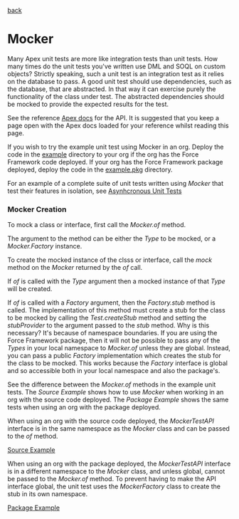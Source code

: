 [back](../../README.md)
# Mocker

Many Apex unit tests are more like integration tests than unit tests. How many times do the unit tests you've 
written use DML and SOQL on custom objects? Strictly speaking, such a unit test is an integration test as it
relies on the database to pass. A good unit test should use dependencies, such as the database, that are
abstracted. In that way it can exercise purely the functionality of the class under test. The abstracted
dependencies should be mocked to provide the expected results for the test.

See the reference [Apex docs](SfApexDocs/mockerv1.html) for the API. It is suggested that you keep a page open
with the Apex docs loaded for your reference whilst reading this page.

If you wish to try the example unit test using Mocker in an org. Deploy the code in the
[example](https://github.com/markbrennand/force-frameworks/tree/gh-pages/example/mocker) directory to  your org if the
org has the Force Framework code deployed. If your org has the Force Framework package deployed, deploy the code in
the [example.pkg](https://github.com/markbrennand/force-frameworks/tree/gh-pages/example.pkg/mocker) directory.

For an example of a complete suite of unit tests written using _Mocker_ that test their features in isolation, see
[Asynhcronous Unit Tests](https://github.com/markbrennand/force-frameworks/tree/gh-pages/source/asynchronous/tests)

### Mocker Creation

To mock a class or interface, first call the _Mocker.of_ method.

The argument to the method can be either the _Type_ to be mocked, or a _Mocker.Factory_ instance.

To create the mocked instance of the clsss or interface, call the _mock_ method on the _Mocker_ returned
by the _of_ call.

If _of_ is called with the _Type_ argument then a mocked instance of that _Type_ will be created.

If _of_ is called with a _Factory_ argument, then the _Factory.stub_ method is called. The implementation of
this method must create a stub for the class to be mocked by calling the _Test.createStub_ method and
setting the _stubProvider_ to the argument passed to the _stub_ method. Why is this necessary? It's because
of namespace boundaries. If you are using the Force Framework package, then it will not be possible to pass
any of the _Types_ in your local namespace to _Mocker.of_ unless they are global. Instead, you can pass a public
_Factory_ implementation which creates the stub for the class to be mocked. This works because the _Factory_
interface is global and so accessible both in your local namespace and also the package's.

See the difference between the _Mocker.of_ methods in the example unit tests. The _Source Example_ shows how
to use _Mocker_ when working in an org with the source code deployed. The _Package Example_ shows the same tests
when using an org with the package deployed.

When using an org with the source code deployed, the _MockerTestAPI_ interface is in the same namespace
as the _Mocker_ class and can be passed to the _of_ method.

[Source Example](https://github.com/markbrennand/force-frameworks/tree/gh-pages/example/mocker/tests/MockerAPITests.cls)

When using an org with the package deployed, the _MockerTestAPI_ interface is in a different namespace
to the _Mocker_ class, and unless global, cannot be passed to the _Mocker.of_ method. To prevent having
to make the API interface global, the unit test uses the _MockerFactory_ class to create the stub in
its own namespace.

[Package Example](https://github.com/markbrennand/force-frameworks/tree/gh-pages/example.pkg/mocker/tests/MockerAPITests.cls)